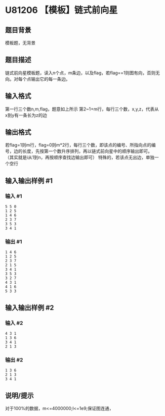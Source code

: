 # U81206 【模板】链式前向星

## 题目背景

模板题，无背景

## 题目描述

链式前向星模板题，读入n个点，m条边，以及flag，若flag==1则图有向，否则无向。对每个点输出它的每一条边。

## 输入格式

第一行三个数n,m,flag，题意如上所示
第2~1+m行，每行三个数，x,y,z，代表从x到y有一条长为z的边

## 输出格式

若flag=1则m行，flag=0则m*2行，每行三个数，即该点的编号、所指向点的编号，边的长度，先按第一个数升序排列，再以链式前向星中的顺序输出即可。
（其实就是i从1到n，再按顺序查找边输出即可）
特殊的，若该点无出边，单独一个空行

## 输入输出样例 #1

### 输入 #1

```
5 5 0
1 2 5
1 4 6
2 3 7
3 5 3
3 4 1
```

### 输出 #1

```
1 4 6
1 2 5
2 3 7
2 1 5
3 4 1
3 5 3
3 2 7
4 3 1
4 1 6
5 3 3
```

## 输入输出样例 #2

### 输入 #2

```
4 3 1
1 3 6
3 4 1
2 1 3
```

### 输出 #2

```
1 3 6
2 1 3
3 4 1
```

## 说明/提示

对于100%的数据，m<=4000000;l<=1e9;保证图连通，